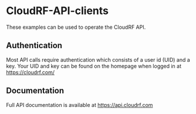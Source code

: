 # CloudRF-API-clients
These examples can be used to operate the CloudRF API.

## Authentication
Most API calls require authentication which consists of a user id (UID) and a key. Your UID and key can be found on the homepage when logged in at https://cloudrf.com/

## Documentation
Full API documentation is available at https://api.cloudrf.com

